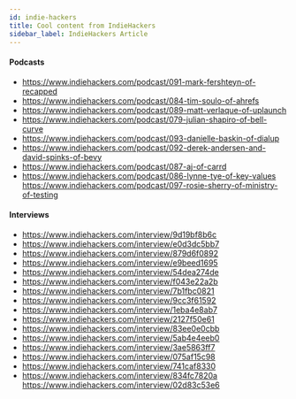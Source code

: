 ```yaml
---
id: indie-hackers
title: Cool content from IndieHackers
sidebar_label: IndieHackers Article
---
```


#### Podcasts
- []() https://www.indiehackers.com/podcast/091-mark-fershteyn-of-recapped
- []() https://www.indiehackers.com/podcast/084-tim-soulo-of-ahrefs
- []() https://www.indiehackers.com/podcast/089-matt-verlaque-of-uplaunch
- []() https://www.indiehackers.com/podcast/079-julian-shapiro-of-bell-curve
- []() https://www.indiehackers.com/podcast/093-danielle-baskin-of-dialup
- []() https://www.indiehackers.com/podcast/092-derek-andersen-and-david-spinks-of-bevy
- []() https://www.indiehackers.com/podcast/087-aj-of-carrd  
- []() https://www.indiehackers.com/podcast/086-lynne-tye-of-key-values
https://www.indiehackers.com/podcast/097-rosie-sherry-of-ministry-of-testing

#### Interviews

- []() https://www.indiehackers.com/interview/9d19bf8b6c
- []() https://www.indiehackers.com/interview/e0d3dc5bb7
- []() https://www.indiehackers.com/interview/879d6f0892
- []() https://www.indiehackers.com/interview/e9beed1695
- []() https://www.indiehackers.com/interview/54dea274de
- []() https://www.indiehackers.com/interview/f043e22a2b
- []() https://www.indiehackers.com/interview/7b1fbc0821
- []() https://www.indiehackers.com/interview/9cc3f61592
- []() https://www.indiehackers.com/interview/1eba4e8ab7
- []() https://www.indiehackers.com/interview/2127f50e61
- []() https://www.indiehackers.com/interview/83ee0e0cbb
- []() https://www.indiehackers.com/interview/5ab4e4eeb0
- []() https://www.indiehackers.com/interview/3ae5863ff7
- []() https://www.indiehackers.com/interview/075af15c98
- []() https://www.indiehackers.com/interview/741caf8330
- []() https://www.indiehackers.com/interview/834fc7820a
https://www.indiehackers.com/interview/02d83c53e6

<!--

- []() https://www.indiehackers.com/post/be77a7fc52
- []() https://www.indiehackers.com/post/29020022ef
- []() https://www.indiehackers.com/post/eaf5cb8ac5
https://www.indiehackers.com/post/57e24c342b
https://www.indiehackers.com/post/c17aad0395
https://www.indiehackers.com/post/f71ef9ae02
https://www.indiehackers.com/post/440a3172e7


https://www.indiehackers.com/interview/b46a87fe2a

https://www.indiehackers.com/post/8fa914a990

https://www.indiehackers.com/interview/44f603e402

https://www.indiehackers.com/interview/dd465a1b2d
https://www.indiehackers.com/podcast/098-adam-wathan-of-refactoring-ui



https://www.indiehackers.com/article/have-a-co-founder-dont-let-these-7-toxic-scenarios-poison-you-2683018434

https://www.indiehackers.com/post/igStory-f13cd5f4f0

https://www.indiehackers.com/interview/4c2cfd2280

https://www.indiehackers.com/article/how-to-build-a-startup-without-quitting-your-day-job-f7697df2d7

https://www.indiehackers.com/interview/458c55b2ba

https://www.indiehackers.com/article/the-alternative-funding-options-for-saas-startups-cheat-sheet-c770f5991e

https://www.indiehackers.com/interview/f145d8be4f

https://www.indiehackers.com/article/how-developers-and-tech-founders-can-turn-their-ideas-into-ui-design-4f93e427e4

https://www.indiehackers.com/podcast/100-sahil-lavingia-of-gumroad

https://www.indiehackers.com/interview/a926d3edfe

https://www.indiehackers.com/article/100-ways-to-promote-your-blog-posts-31e572696f

https://www.indiehackers.com/interview/d9fe88d6df

https://www.indiehackers.com/article/pulling-the-plug-on-my-1-2mm-company-470d327158

https://www.indiehackers.com/article/how-to-ship-side-projects-0f8cc7df10

https://www.indiehackers.com/podcast/099-aline-lerner-of-interviewing-io

https://www.indiehackers.com/interview/ce4055dcd1

https://www.indiehackers.com/article/best-countries-to-relocate-to-for-freelancers-and-solo-founders-10e61d136d




https://www.indiehackers.com/interview/3aa3037d0c

https://www.indiehackers.com/article/5-lean-growth-hacks-to-get-from-0-users-to-1-000-256ae8f0be

https://www.indiehackers.com/interview/7bf1c20d4b

https://www.indiehackers.com/article/how-i-monetized-free-content-through-t-shirt-sales-7edb298afb

https://www.indiehackers.com/podcast/101-eric-zhang-of-scalable-press
https://www.indiehackers.com/interview/b4903e2aad

https://www.indiehackers.com/interview/57f19774db

https://www.indiehackers.com/article/how-to-build-an-online-marketplace-a2798880ae

https://www.indiehackers.com/interview/0ab0dd3b44

https://www.indiehackers.com/article/why-running-a-business-is-80-marketing-and-only-20-product-57f748a821











-->
